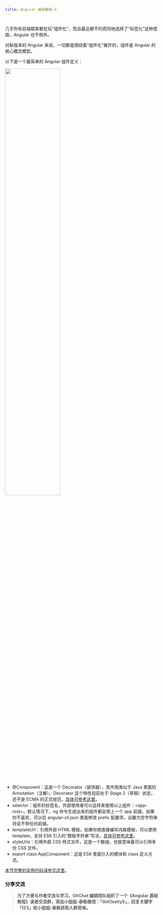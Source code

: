 ```yaml
---
title: Angular 基础教程-4
---
```

<article id="topicContainer" class="column_content"><h2 class="topic_title"></h2><div><p>几乎所有前端框架都在玩“组件化”，而且最近都不约而同地选择了“标签化”这种思路，Angular 也不例外。</p>
<p>对新版本的 Angular 来说，一切都是围绕着“组件化”展开的，组件是 Angular 的核心概念模型。</p>
<p>以下是一个最简单的 Angular 组件定义：</p>
<p><img src="https://images.gitbook.cn/131ef0d0-ad29-11e9-a760-01c165706a91" width = "60%" /></p>
<ul>
<li>@Component：这是一个 Decorator（装饰器），其作用类似于 Java 里面的 Annotation（注解）。Decorator 这个特性目前处于 Stage 2（草稿）状态，还不是 ECMA 的正式规范，<a href="https://tc39.github.io/proposal-decorators/#decorator-semantics">具体可参考这里</a>。</li>
<li>selector：组件的标签名，外部使用者可以这样来使用以上组件：&lt;app-root&gt;。默认情况下，ng 命令生成出来的组件都会带上一个 app 前缀，如果你不喜欢，可以在 angular-cli.json 里面修改 prefix 配置项，设置为空字符串将会不带任何前缀。</li>
<li>templateUrl：引用外部 HTML 模板。如果你想直接编写内联模板，可以使用 template，支持 ES6 引入的“模板字符串”写法，<a href="http://es6.ruanyifeng.com/#docs/string">具体可参考这里</a>。</li>
<li>styleUrls：引用外部 CSS 样式文件，这是一个数组，也就意味着可以引用多份 CSS 文件。</li>
<li>export class AppComponent：这是 ES6 里面引入的模块和 class 定义方式。</li>
</ul>
<p><a href="https://gitee.com/learn-angular-series/learn-component">本节完整的实例代码请参见这里</a>。</p>
<h3 id="">分享交流</h3>
<blockquote>
  <p><strong>为了方便与作者交流与学习，GitChat 编辑团队组织了一个《Angular 基础教程》读者交流群，添加小姐姐-泰勒微信：「GitChatty5」，回复关键字「123」给小姐姐-泰勒获取入群资格。</strong></p>
</blockquote></div></article>